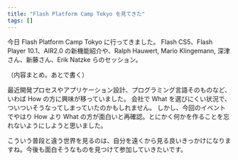 ```yaml
---
title: "Flash Platform Camp Tokyo を見てきた"
tags: []
---
```


今日 Flash Platform Camp Tokyo に行ってきました。
Flash CS5、Flash Player 10.1、AIR2.0 の新機能紹介や、Ralph Hauwert, Mario Klingemann, 深津さん、新藤さん、Erik Natzke らのセッション。

（内容まとめ。あとで書く）

最近開発プロセスやアプリケーション設計、プログラミング言語そのものなど、いわば How の方に興味が移っていました。
会社で What を選びにくい状況で、ついついそうなってしまっていたのかもしれません。
しかし、今回のイベントでやはり How より What の方が面白いと再確認。とにかく何かを作ることを忘れないようにしようと思いました。

こういう普段と違う世界を見るのは、自分を遠くから見る良いきっかけになりますね。今後も面白そうなものを見つけて参加していきたいです。
